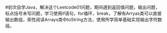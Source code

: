 #初次自学Java，解决这个Leetcode01问题，期间遇到返回值问题，输出问题，标点括号未写问题，学习使用if语句，for循环，break，了解有Arryas类可以直接输出数组，索性阅读Arrays类中toString方法，使用所学简单基础实现输出字符数组。
